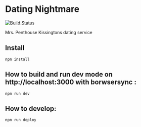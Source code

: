 # Dating Nightmare

[![Build Status](https://travis-ci.org/TransNeptunianStudios/Dating-Nightmare.svg?branch=master)](https://travis-ci.org/TransNeptunianStudios/Dating-Nightmare)

Mrs. Penthouse Kissingtons dating service

## Install 

`npm install`

## How to build and run dev mode on http://localhost:3000 with borwsersync :

`npm run dev`

## How to develop:

`npm run deploy`
